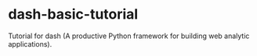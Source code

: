 # dash-basic-tutorial
Tutorial for dash (A productive Python framework for building web analytic applications).
